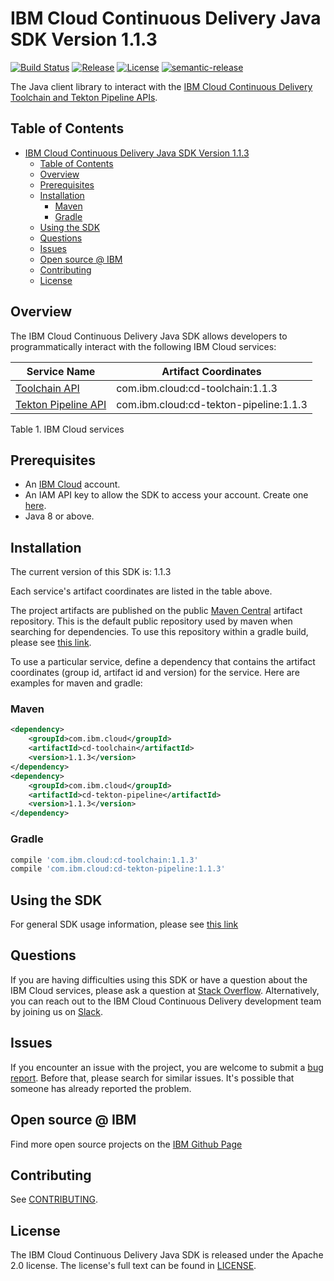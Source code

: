 # IBM Cloud Continuous Delivery Java SDK Version 1.1.3 

[![Build Status](https://app.travis-ci.com/IBM/continuous-delivery-java-sdk.svg?branch=main)](https://app.travis-ci.com/IBM/continuous-delivery-java-sdk)
[![Release](https://img.shields.io/github/v/release/IBM/continuous-delivery-java-sdk)](https://github.com/IBM/continuous-delivery-java-sdk/releases/latest)
[![License](https://img.shields.io/badge/License-Apache%202.0-blue.svg)](https://opensource.org/licenses/Apache-2.0)
[![semantic-release](https://img.shields.io/badge/%20%20%F0%9F%93%A6%F0%9F%9A%80-semantic--release-e10079.svg)](https://github.com/semantic-release/semantic-release)

The Java client library to interact with the [IBM Cloud Continuous Delivery Toolchain and Tekton Pipeline APIs](https://cloud.ibm.com/docs?tab=api-docs&category=devops).

## Table of Contents

<!--
  The TOC below is generated using the `markdown-toc` node package.

      https://github.com/jonschlinkert/markdown-toc

  You should regenerate the TOC after making changes to this file.

      npx markdown-toc --maxdepth 4 -i README.md
  -->

<!-- toc -->

- [IBM Cloud Continuous Delivery Java SDK Version 1.1.3](#ibm-cloud-continuous-delivery-java-sdk-version-021)
  - [Table of Contents](#table-of-contents)
  - [Overview](#overview)
  - [Prerequisites](#prerequisites)
  - [Installation](#installation)
    - [Maven](#maven)
    - [Gradle](#gradle)
  - [Using the SDK](#using-the-sdk)
  - [Questions](#questions)
  - [Issues](#issues)
  - [Open source @ IBM](#open-source--ibm)
  - [Contributing](#contributing)
  - [License](#license)

<!-- tocstop -->

## Overview

The IBM Cloud Continuous Delivery Java SDK allows developers to programmatically interact with the following IBM Cloud services:

Service Name | Artifact Coordinates
--- | ---
[Toolchain API](https://cloud.ibm.com/apidocs/toolchain?code=java) | com.ibm.cloud:cd-toolchain:1.1.3
[Tekton Pipeline API](https://cloud.ibm.com/apidocs/tekton-pipeline?code=java) | com.ibm.cloud:cd-tekton-pipeline:1.1.3

Table 1. IBM Cloud services

## Prerequisites

[ibm-cloud-onboarding]: https://cloud.ibm.com/registration

- An [IBM Cloud][ibm-cloud-onboarding] account.
- An IAM API key to allow the SDK to access your account. Create one [here](https://cloud.ibm.com/iam/apikeys).
- Java 8 or above.

## Installation

The current version of this SDK is: 1.1.3

Each service's artifact coordinates are listed in the table above.

The project artifacts are published on the public [Maven Central](https://repo1.maven.org/maven2/)
artifact repository.  This is the default public repository used by maven when searching for dependencies.
To use this repository within a gradle build, please see
[this link](https://docs.gradle.org/current/userguide/declaring_repositories.html).

To use a particular service, define a dependency that contains the
artifact coordinates (group id, artifact id and version) for the service.
Here are examples for maven and gradle:

### Maven

```xml
<dependency>
    <groupId>com.ibm.cloud</groupId>
    <artifactId>cd-toolchain</artifactId>
    <version>1.1.3</version>
</dependency>
<dependency>
    <groupId>com.ibm.cloud</groupId>
    <artifactId>cd-tekton-pipeline</artifactId>
    <version>1.1.3</version>
</dependency>
```

### Gradle

```gradle
compile 'com.ibm.cloud:cd-toolchain:1.1.3'
compile 'com.ibm.cloud:cd-tekton-pipeline:1.1.3'
```

## Using the SDK

For general SDK usage information, please see [this link](https://github.com/IBM/ibm-cloud-sdk-common/blob/main/README.md)

## Questions

If you are having difficulties using this SDK or have a question about the IBM Cloud services,
please ask a question at
[Stack Overflow](http://stackoverflow.com/questions/ask?tags=ibm-cloud).
Alternatively, you can reach out to the IBM Cloud Continuous Delivery development team by joining us on [Slack](https://ic-devops-slack-invite.us-south.devops.cloud.ibm.com/).

## Issues

If you encounter an issue with the project, you are welcome to submit a
[bug report](https://github.com/IBM/continuous-delivery-java-sdk/issues).
Before that, please search for similar issues. It's possible that someone has already reported the problem.

## Open source @ IBM

Find more open source projects on the [IBM Github Page](http://ibm.github.io/)

## Contributing

See [CONTRIBUTING](CONTRIBUTING.md).

## License

The IBM Cloud Continuous Delivery Java SDK is released under the Apache 2.0 license.
The license's full text can be found in [LICENSE](LICENSE).
